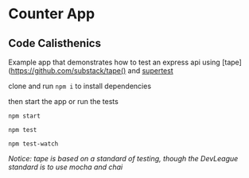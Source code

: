 # Counter App

## Code Calisthenics

Example app that demonstrates how to test an express api using [tape](https://github.com/substack/tape() and [supertest](https://github.com/visionmedia/supertest)

clone and run `npm i` to install dependencies

then start the app or run the tests

```
npm start
```

```
npm test
```

```
npm test-watch
```

_Notice: tape is based on a standard of testing, though the DevLeague standard is to use mocha and chai_
